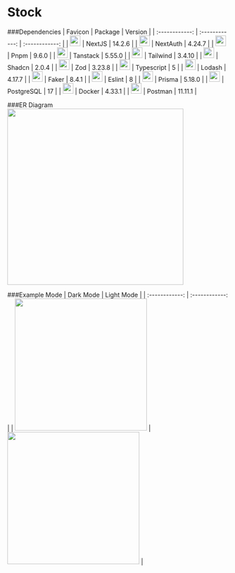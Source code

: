 # Stock

###Dependencies
| Favicon | Package | Version |
| :------------: | :------------: | :------------: |
| <img src="https://nextjs.org/favicon.ico" width="24vh" > | NextJS | 14.2.6 |
| <img src="https://next-auth.js.org/img/favicon.ico" width="24vh" > | NextAuth | 4.24.7 |
| <img src="https://pnpm.io/img/favicon.png" width="24vh" > | Pnpm | 9.6.0 |
| <img src="https://tanstack.com/favicon.ico" width="24vh" > | Tanstack | 5.55.0 |
| <img src="https://tailwindcss.com/favicons/favicon-32x32.png?v=3" width="24vh" > | Tailwind | 3.4.10 |
| <img src="https://ui.shadcn.com/favicon-16x16.png" width="24vh" > | Shadcn | 2.0.4 |
| <img src="https://zod.dev/static/favicon-32x32.png" width="24vh" > | Zod | 3.23.8 |
| <img src="https://www.typescriptlang.org/favicon-32x32.png?v=8944a05a8b601855de116c8a56d3b3ae" width="24vh" > | Typescript | 5 |
| <img src="https://lodash.com/icons/favicon-32x32.png" width="24vh" > | Lodash | 4.17.7 |
| <img src="https://opencollective.com/static/images/favicon.ico.png" width="24vh" > | Faker | 8.4.1 |
| <img src="https://eslint.org/favicon.ico" width="24vh" > | Eslint | 8 |
| <img src="https://www.prisma.io/images/favicon-32x32.png" width="24vh" > | Prisma | 5.18.0 |
| <img src="https://www.postgresql.org/favicon.ico" width="24vh" > | PostgreSQL | 17 |
| <img src="https://www.docker.com/wp-content/uploads/2024/02/cropped-docker-logo-favicon-32x32.png" width="24vh" > | Docker | 4.33.1 |
| <img src="https://www.postman.com/_ar-assets/images/favicon-1-32.png" width="24vh" > | Postman | 11.11.1 |

###ER Diagram
<img src="https://cdn.discordapp.com/attachments/1282103169538850877/1282103512381128826/diagram-export-8-9-2567-05_19_49.png?ex=66de2371&is=66dcd1f1&hm=1d2d811681fdc412fa6d0f2f4b06363dd8d43c9d180ea3b52a268ab9ca9b88c7&" width="400vh" >

###Example Mode
| Dark Mode | Light Mode |
| :------------: | :------------: |
| <img src="https://cdn.discordapp.com/attachments/1282095960796692561/1282096042229108846/image.png?ex=66de1c7c&is=66dccafc&hm=03d3800ff25281fd9bc277bca644c695a264af8f9a00bc20112a697e28283bcf&" width="300vh" > | <img src="https://cdn.discordapp.com/attachments/1282095960796692561/1282096919547482195/image.png?ex=66de1d4d&is=66dccbcd&hm=f147514a660f344288637bedfa373458cd95f36f35478e95627abda35726540a&" width="300vh" > |
